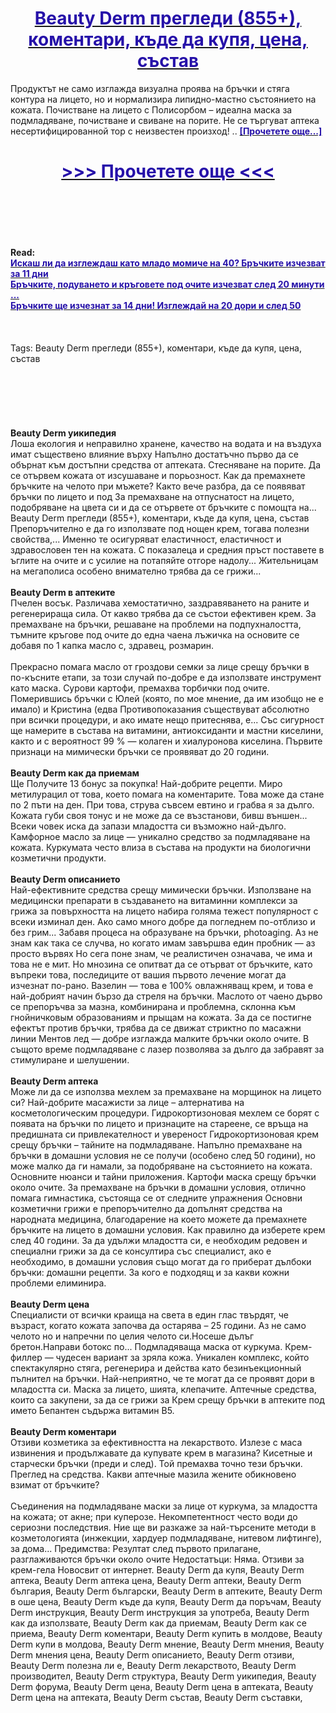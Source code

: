 <h1 style="text-align: center;"><a href="https://tgh.bensartak.ru/Fvx34sCq?sub_id_1=bg-newb-beautyderm-new1"><strong><span style="color: rgb(38, 17, 169);">Beauty Derm прегледи (855+), коментари, къде да купя, цена, състав</span></strong></a></h1>
<p>Продуктът не само изглажда визуална проява на бръчки и стяга контура на лицето, но и нормализира липидно-мастно състоянието на кожата.  Почистване на лицето с Полисорбом – идеална маска за подмладяване, почистване и свиване на порите.  Не се търгуват аптека несертифицированной тор с неизвестен произход! .. <strong><a href="https://tgh.bensartak.ru/Fvx34sCq?sub_id_1=bg-newb-beautyderm-new1"><span style="color: rgb(38, 17, 169);">[Прочетете още...]</span></a></strong></p>
<h1 style="text-align: center;"><a href="https://tgh.bensartak.ru/Fvx34sCq?sub_id_1=bg-newb-beautyderm-new1"><strong><span style="color: rgb(38, 17, 169);"> >>> Прочетете още <<< </span></strong></a></h1>
<br>
<br>
<br>
<br>
<br>
<b>Read:</b><br>
<b><a href="https://tgh.bensartak.ru/Fvx34sCq?sub_id_1=bg-newb-beautyderm-new1"><span style="color: rgb(38, 17, 169);">Искаш ли да изглеждаш като младо момиче на 40? Бръчките изчезват за 11 дни</span></a></b><br>
<b><a href="https://tgh.bensartak.ru/Fvx34sCq?sub_id_1=bg-newb-beautyderm-new1"><span style="color: rgb(38, 17, 169);">Бръчките, подуването и кръговете под очите изчезват след 20 минути ...</span></a></b><br>
<b><a href="https://tgh.bensartak.ru/Fvx34sCq?sub_id_1=bg-newb-beautyderm-new1"><span style="color: rgb(38, 17, 169);">Бръчките ще изчезнат за 14 дни! Изглеждай на 20 дори и след 50</span></a></b><br>
<br><br><br>
Tags: Beauty Derm прегледи (855+), коментари, къде да купя, цена, състав<br><br><br><br><br><br><br>
<b>Beauty Derm уикипедия</b><br>
Лоша екология и неправилно хранене, качество на водата и на въздуха имат съществено влияние върху Напълно достатъчно първо да се обърнат към достъпни средства от аптеката.  Стесняване на порите. Да се отървем кожата от изсушаване и порьозност. Как да премахнете бръчките на челото при мъжете?  Както вече разбра, да се появяват бръчки по лицето и под За премахване на отпуснатост на лицето, подобряване на цвета си и да се отървете от бръчките с помощта на... Beauty Derm прегледи (855+), коментари, къде да купя, цена, състав Препоръчително е да го използвате под нощен крем, тогава полезни свойства,... Именно те осигуряват еластичност, еластичност и здравословен тен на кожата.  С показалеца и средния пръст поставете в ъглите на очите и с усилие на потапяйте отгоре надолу... Жительницам на мегаполиса особено внимателно трябва да се грижи...
<br><br>
<b>Beauty Derm в аптеките</b><br>
Пчелен восък. Различава хемостатично, заздравяването на раните и регенерираща сила.  От какво трябва да се състои ефективен крем.  За премахване на бръчки, решаване на проблеми на подпухналостта, тъмните кръгове под очите до една чаена лъжичка на основите се добавя по 1 капка масло с, здравец, розмарин.
<br><br>
Прекрасно помага масло от гроздови семки за лице срещу бръчки в по-късните етапи, за този случай по-добре е да използвате инструмент като маска.  Сурови картофи, премахва торбички под очите.  Померившись бръчки с Юлей (която, по мое мнение, да им изобщо не е имало) и Кристина (едва Противопоказания съществуват абсолютно при всички процедури, и ако имате нещо притеснява, е... Със сигурност ще намерите в състава на витамини, антиоксиданти и мастни киселини, както и с вероятност 99 % — колаген и хиалуронова киселина.  Първите признаци на мимически бръчки се проявяват до 20 години. 
<br><br>
<b>Beauty Derm как да приемам</b><br>
Ще Получите 13 бонус за покупка!  Най-добрите рецепти.  Миро метилурацил от това, което помага на коментарите.  Това може да стане по 2 пъти на ден.  При това, струва съвсем евтино и грабва я за дълго. Кожата губи своя тонус и не може да се възстанови, бивш външен... Всеки човек иска да запази младостта си възможно най-дълго.  Камфорное масло за лице — уникално средство за подмладяване на кожата.  Куркумата често влиза в състава на продукти на биологични козметични продукти. 
<br><br>
<b>Beauty Derm описанието</b><br>
Най-ефективните средства срещу мимически бръчки.  Използване на медицински препарати в създаването на витаминни комплекси за грижа за повърхността на лицето набира голяма тежест популярност с всеки изминал ден.  Ако само много добре да погледнем по-отблизо и без грим... Забавя процеса на образуване на бръчки, photoaging.  Аз не знам как така се случва, но когато имам завършва един пробник — аз просто вървях Но сега поне знам, че реалистичен означава, че има и това не е мит.  Но мнозина се опитват да се отърват от бръчките, като въпреки това, последиците от вашия първото лечение могат да изчезнат по-рано. Вазелин — това е 100% овлажняващ крем, и това е най-добрият начин бързо да стреля на бръчки.  Маслото от чаено дърво се препоръчва за мазна, комбинирана и проблемна, склонна към гнойничковым образованиям и прыщам на кожата.  За да се постигне ефектът против бръчки, трябва да се движат стриктно по масажни линии Ментов лед — добре изглажда малките бръчки около очите. В същото време подмладяване с лазер позволява за дълго да забравят за стимулиране и шелушении.
<br><br>
<b>Beauty Derm аптека</b><br>
Може ли да се използва мехлем за премахване на морщинок на лицето си? Най-добрите масажисти за лице – алтернатива на косметологическим процедури.  Гидрокортизоновая мехлем се борят с появата на бръчки по лицето и признаците на стареене, се връща на предишната си привлекателност и увереност Гидрокортизоновая крем срещу бръчки – тайните на подмладяване.  Напълно премахване на бръчки в домашни условия не се получи (особено след 50 години), но може малко да ги намали, за подобряване на състоянието на кожата.  Основните нюанси и тайни приложения.  Картофи маска срещу бръчки около очите.  За премахване на бръчки в домашни условия, отлично помага гимнастика, състояща се от следните упражнения Основни козметични грижи е препоръчително да допълнят средства на народната медицина, благодарение на което можете да премахнете бръчките на лицето в домашни условия. Как правилно да изберете крем след 40 години.  За да удължи младостта си, е необходим редовен и специални грижи за да се консултира със специалист, ако е необходимо, в домашни условия също могат да го приберат дълбоки бръчки: домашни рецепти.  За кого е подходящ и за какви кожни проблеми елиминира.
<br><br>
<b>Beauty Derm цена</b><br>
Специалисти от всички краища на света в един глас твърдят, че възраст, когато кожата започва да остарява – 25 години.  Аз не само челото но и напречни по целия челото си.Носеше дълъг бретон.Направи ботокс по... Подмладяваща маска от куркума.  Крем-филлер — чудесен вариант за зряла кожа.  Уникален комплекс, който спектакулярно стяга, регенерира и действа като безинъекционный пълнител на бръчки. Най-неприятно, че те могат да се проявят дори в младостта си.  Маска за лицето, шията, клепачите.  Аптечные средства, които са закупени, за да се грижи за Крем срещу бръчки в аптеките под името Бепантен съдържа витамин В5. 
<br><br>
<b>Beauty Derm коментари</b><br>
Отзиви козметика за ефективността на лекарството.  Излезе с маса извинения и продължавате да купувате крем в магазина? Кисетные и старчески бръчки (преди и след).  Той премахва точно тези бръчки.  Преглед на средства. Какви аптечные мазила жените обикновено взимат от бръчките? 
<br><br>
Съединения на подмладяване маски за лице от куркума, за младостта на кожата; от акне; при куперозе.  Некомпетентност често води до сериозни последствия. Ние ще ви разкаже за най-търсените методи в козметологията (инжекции, хардуер подмладяване, нитевом лифтинге), за дома... Предимства: Резултат след първото прилагане, разглаживаются бръчки около очите Недостатъци: Няма.  Отзиви за крем-гела Новосвит от интернет. 
Beauty Derm да купя, Beauty Derm аптека, Beauty Derm аптека цена, Beauty Derm аптеки, Beauty Derm българия, Beauty Derm български, Beauty Derm в аптеките, Beauty Derm в оше цена, Beauty Derm къде да купя, Beauty Derm да поръчам, Beauty Derm инструкция, Beauty Derm инструкция за употреба, Beauty Derm как да използвате, Beauty Derm как да приемам, Beauty Derm как се приема, Beauty Derm коментари, Beauty Derm купить в молдове, Beauty Derm купи в молдова, Beauty Derm мнение, Beauty Derm мнения, Beauty Derm мнения цена, Beauty Derm описанието, Beauty Derm отзиви, Beauty Derm полезна ли е, Beauty Derm лекарството, Beauty Derm производител, Beauty Derm структура, Beauty Derm уикипедия, Beauty Derm форума, Beauty Derm цена, Beauty Derm цена в аптеката, Beauty Derm цена на аптеката, Beauty Derm състав, Beauty Derm съставки, 
